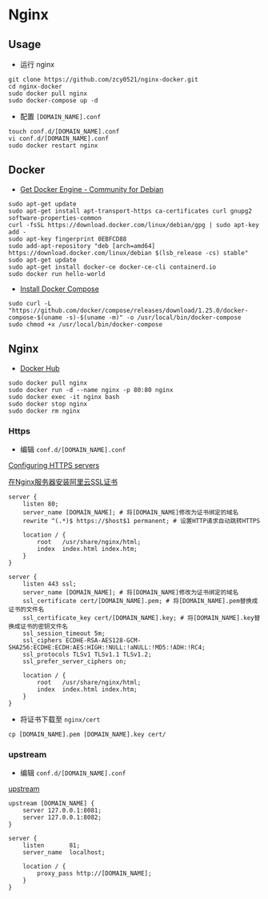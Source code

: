 # Nginx

## Usage

- 运行 nginx

```shell script
git clone https://github.com/zcy0521/nginx-docker.git
cd nginx-docker
sudo docker pull nginx
sudo docker-compose up -d
```

- 配置 `[DOMAIN_NAME].conf`

```shell script
touch conf.d/[DOMAIN_NAME].conf
vi conf.d/[DOMAIN_NAME].conf
sudo docker restart nginx
```

## Docker

- [Get Docker Engine - Community for Debian](https://docs.docker.com/install/linux/docker-ce/debian/)

```shell script
sudo apt-get update
sudo apt-get install apt-transport-https ca-certificates curl gnupg2 software-properties-common
curl -fsSL https://download.docker.com/linux/debian/gpg | sudo apt-key add -
sudo apt-key fingerprint 0EBFCD88
sudo add-apt-repository "deb [arch=amd64] https://download.docker.com/linux/debian $(lsb_release -cs) stable"
sudo apt-get update
sudo apt-get install docker-ce docker-ce-cli containerd.io
sudo docker run hello-world
```
  
- [Install Docker Compose](https://docs.docker.com/compose/install/)

```shell script
sudo curl -L "https://github.com/docker/compose/releases/download/1.25.0/docker-compose-$(uname -s)-$(uname -m)" -o /usr/local/bin/docker-compose
sudo chmod +x /usr/local/bin/docker-compose
```

## Nginx

- [Docker Hub](https://hub.docker.com/_/nginx)

```shell script
sudo docker pull nginx
sudo docker run -d --name nginx -p 80:80 nginx
sudo docker exec -it nginx bash
sudo docker stop nginx
sudo docker rm nginx
```

### Https

- 编辑 `conf.d/[DOMAIN_NAME].conf`

[Configuring HTTPS servers](http://nginx.org/en/docs/http/configuring_https_servers.html)

[在Nginx服务器安装阿里云SSL证书](https://help.aliyun.com/document_detail/98728.html)

```
server {
    listen 80;
    server_name [DOMAIN_NAME]; # 将[DOMAIN_NAME]修改为证书绑定的域名
    rewrite ^(.*)$ https://$host$1 permanent; # 设置HTTP请求自动跳转HTTPS

    location / {
        root   /usr/share/nginx/html;
        index  index.html index.htm;
    }
}

server {
    listen 443 ssl;
    server_name [DOMAIN_NAME]; # 将[DOMAIN_NAME]修改为证书绑定的域名
    ssl_certificate cert/[DOMAIN_NAME].pem; # 将[DOMAIN_NAME].pem替换成证书的文件名
    ssl_certificate_key cert/[DOMAIN_NAME].key; # 将[DOMAIN_NAME].key替换成证书的密钥文件名
    ssl_session_timeout 5m;
    ssl_ciphers ECDHE-RSA-AES128-GCM-SHA256:ECDHE:ECDH:AES:HIGH:!NULL:!aNULL:!MD5:!ADH:!RC4;
    ssl_protocols TLSv1 TLSv1.1 TLSv1.2;
    ssl_prefer_server_ciphers on;

    location / {
        root   /usr/share/nginx/html;
        index  index.html index.htm;
    }
}
```

- 将证书下载至 `nginx/cert`

```shell script
cp [DOMAIN_NAME].pem [DOMAIN_NAME].key cert/
```

### upstream

- 编辑 `conf.d/[DOMAIN_NAME].conf`

[upstream](http://nginx.org/en/docs/http/ngx_http_upstream_module.html)

```
upstream [DOMAIN_NAME] {
    server 127.0.0.1:8081;
    server 127.0.0.1:8082;
}

server {
    listen       81;
    server_name  localhost;

    location / {
        proxy_pass http://[DOMAIN_NAME];
    }
}
```
